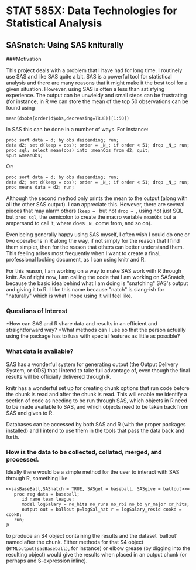 STAT 585X: Data Technologies for Statistical Analysis
=============================

SASnatch: Using SAS kniturally
-----------------------------

###Motivation

This project deals with a problem that I have had for long time. 
I routinely use SAS and like SAS quite a bit. 
SAS is a powerful tool for statistical analysis and there are many reasons
that it might make it the best tool for a given situation. 
However, using SAS is often a less than satisfying experience. 
The output can be unwieldy and small steps can be frustrating (for instance,
in R we can store the mean of the top 50 observations can be found using

    mean(d$obs[order(d$obs,decreasing=TRUE)][1:50])

In SAS this can be done in a number of ways. For instance:

    proc sort data = d; by obs descending; run;
    data d2; set d(keep = obs); order = _N_; if order < 51; drop _N_; run;
    proc sql; select mean(obs) into :meanObs from d2; quit;
    %put &meanObs;

Or:

    proc sort data = d; by obs descending; run;
    data d2; set d(keep = obs); order = _N_; if order < 51; drop _N_; run;
    proc means data = d2; run;

Although the second method only prints the mean to the output (along with all the other SAS output).
I can appreciate this. However, there are several pieces that may alarm others
(``keep = `` but not ``drop = ``, using not just SQL but ``proc sql``, the semicolon to create the macro variable ``meanObs`` but a ampersand to call it, where does ``_N_`` come from, and so on).

Even being generally happy using SAS myself, I often wish I could do 
one or two operations in R along the way, if not simply for the reason that 
I find them simpler, then for the reason that others can better understand them.
This feeling arises most frequently when I want to create a final, professional looking
document, as I can using knitr and R.

For this reason, I am working on a way to make SAS work with R through knitr.
As of right now, I am calling the code that I am working on SASnatch, because the
basic idea behind what I am doing is "snatching" SAS's output and giving it to R.
I like this name because "natch" is slang-ish for "naturally" which is what 
I hope using it will feel like.

### Questions of Interest
*How can SAS and R share data and results in an efficient and straightforward way?
*What methods can I use so that the person actually using the package has to fuss with special features as little as possible?

### What data is available?
SAS has a wonderful system for generating output (the Output Delivery System, or ODS)
that I intend to take full advantage of, even though the final results will be officially
delivered through R.

knitr has a wonderful set up for creating chunk options that run 
code before the chunk is read and after the chunk is read. This will enable me identify
a section of code as needing to be run through SAS, which objects in R need to be made
available to SAS, and which objects need to be taken back from SAS and given to R.

Databases can be accessed by both SAS and R (with the proper packages installed)
and I intend to use them in the tools that pass the data back and forth.

### How is the data to be collected, collated, merged, and processed.
Ideally there would be a simple method for the user to interact with SAS through R,
something like

    <<sasBaseBall,SASnatch = TRUE, SASget = baseball, SASgive = ballout>>=
       proc reg data = baseball;
          id name team league;
          model logSalary = no_hits no_runs no_rbi no_bb yr_major cr_hits;
          output out = ballout p=logSal_hat r = logSalary_resid cookd = cookD;
       run;
    @

to produce an S4 object containing the results and the dataset 'ballout'
named after the chunk. 
Either methods for that S4 object (``HTMLoutput(sasBaseball)``, for instance)
or elbow grease (by digging into the resulting object) would give the results when placed
in an output chunk (or perhaps and S-expression inline).

